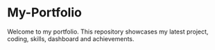 # My-Portfolio
Welcome to my portfolio. This repository showcases my latest project, coding, skills, dashboard and achievements. 
